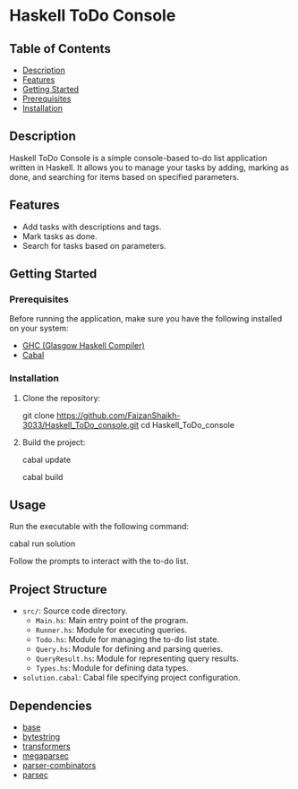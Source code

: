 # Haskell ToDo Console

## Table of Contents

- [Description](#description)
- [Features](#features)
- [Getting Started](#getting-started)
- [Prerequisites](#prerequisites)
- [Installation](#installation)

## Description
 
Haskell ToDo Console is a simple console-based to-do list application written in Haskell. It allows you to manage your tasks by adding, marking as done, and searching for items based on specified parameters.

## Features

- Add tasks with descriptions and tags.
- Mark tasks as done.
- Search for tasks based on parameters.

## Getting Started

### Prerequisites

Before running the application, make sure you have the following installed on your system:

- [GHC (Glasgow Haskell Compiler)](https://www.haskell.org/ghc/)
- [Cabal](https://www.haskell.org/cabal/)

### Installation

1. Clone the repository:

  
   git clone https://github.com/FaizanShaikh-3033/Haskell_ToDo_console.git
   cd Haskell_ToDo_console


2. Build the project:

 
   cabal update
   
   cabal build

## Usage

Run the executable with the following command:


cabal run solution

Follow the prompts to interact with the to-do list.

## Project Structure

- `src/`: Source code directory.
  - `Main.hs`: Main entry point of the program.
  - `Runner.hs`: Module for executing queries.
  - `Todo.hs`: Module for managing the to-do list state.
  - `Query.hs`: Module for defining and parsing queries.
  - `QueryResult.hs`: Module for representing query results.
  - `Types.hs`: Module for defining data types.
- `solution.cabal`: Cabal file specifying project configuration.

## Dependencies

- [base](https://hackage.haskell.org/package/base)
- [bytestring](https://hackage.haskell.org/package/bytestring)
- [transformers](https://hackage.haskell.org/package/transformers)
- [megaparsec](https://hackage.haskell.org/package/megaparsec)
- [parser-combinators](https://hackage.haskell.org/package/parser-combinators)
- [parsec](https://hackage.haskell.org/package/parsec)



